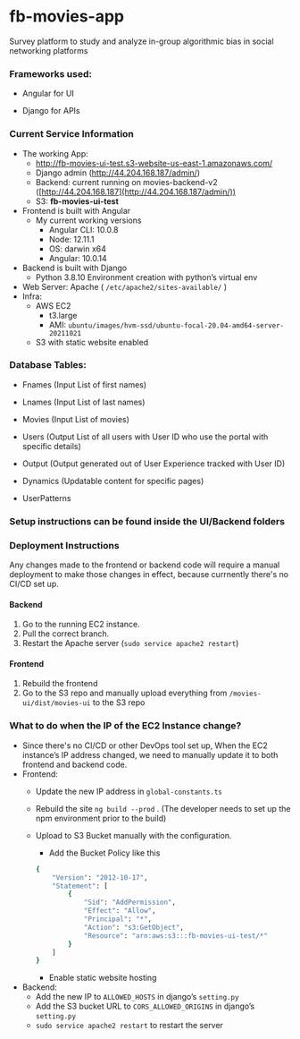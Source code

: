 # fb-movies-app
Survey platform to study and analyze in-group algorithmic bias in social networking platforms

### Frameworks used:

* Angular for UI 

* Django for APIs

### Current Service Information

- The working App:
    - http://fb-movies-ui-test.s3-website-us-east-1.amazonaws.com/
    - Django admin (http://44.204.168.187/admin/)
    - Backend: current running on movies-backend-v2 ([http://44.204.168.187](http://44.204.168.187/admin/))
    - S3: **fb-movies-ui-test**
- Frontend is built with Angular
    - My current working versions
        - Angular CLI: 10.0.8
        - Node: 12.11.1
        - OS: darwin x64
        - Angular: 10.0.14
- Backend is built with Django
    - Python 3.8.10 Environment creation with python’s virtual env
- Web Server: Apache ( `/etc/apache2/sites-available/` )
- Infra:
    - AWS EC2
        - t3.large
        - AMI: `ubuntu/images/hvm-ssd/ubuntu-focal-20.04-amd64-server-20211021`
    - S3 with static website enabled

### Database Tables: 
* Fnames (Input List of first names)

* Lnames (Input List of last names)

* Movies (Input List of movies)

* Users (Output List of all users with User ID who use the portal with specific details)

* Output (Output generated out of User Experience tracked with User ID)

* Dynamics (Updatable content for specific pages)

* UserPatterns

### Setup instructions can be found inside the UI/Backend folders


### Deployment Instructions

Any changes made to the frontend or backend code will require a manual deployment to make those changes in effect, because currnently there's no CI/CD set up.  

#### Backend

1. Go to the running EC2 instance.
2. Pull the correct branch.
3. Restart the Apache server (`sudo service apache2 restart`)

#### Frontend

1. Rebuild the frontend
2. Go to the S3 repo and manually upload everything from `/movies-ui/dist/movies-ui` to the S3 repo

### What to do when the IP of the EC2 Instance change?

- Since there's no CI/CD or other DevOps tool set up, When the EC2 instance’s IP address changed, we need to manually update it to both frontend and backend code.
- Frontend:
    - Update the new IP address in `global-constants.ts`
    - Rebuild the site `ng build --prod` . (The developer needs to set up the npm environment prior to the build)
    - Upload to S3 Bucket manually with the configuration.
        - Add the Bucket Policy like this

        ```bash
        {
            "Version": "2012-10-17",
            "Statement": [
                {
                    "Sid": "AddPermission",
                    "Effect": "Allow",
                    "Principal": "*",
                    "Action": "s3:GetObject",
                    "Resource": "arn:aws:s3:::fb-movies-ui-test/*"
                }
            ]
        }
        ```

        - Enable static website hosting
- Backend:
    - Add the new IP to `ALLOWED_HOSTS` in django’s `setting.py`
    - Add the S3 bucket URL to `CORS_ALLOWED_ORIGINS` in django’s `setting.py`
    - `sudo service apache2 restart` to restart the server
